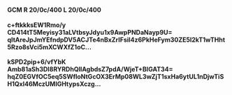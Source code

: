 #### GCM R 20/0c/400 L 20/0c/400
**c+ftkkksEW1Rmo/y**<br/>**CD414tT5Meyisy31aLVtbsyJdyu1x9AwpPNDaNayp9U=**<br/>**qItAreJpJmYEfndpDV5ACJTe4nBxZrIFsiI4z6PkHeFym30ZE5l2kT1wTHht5Rzo8sVci5mXCWXfZ1oC...**<br/><br/>
**kSPD2pip+6/vfYbK**<br/>**Amb81aSh3DI8RYRDhQllAgbdsZ7pdA/WjeT+BlGAT34=**<br/>**hqZ0EGVfOC5eq5SWfloNtGcOX3ErMp08WL3wZjT1sxHa6ytUL1nDjwTiSH1Qxl46MczUMlGHtypsXczg...**